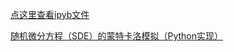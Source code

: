 [点这里查看ipyb文件](https://nbviewer.jupyter.org/github/Jweeeeee/ML/blob/master/%E9%9A%8F%E6%9C%BA%E5%BE%AE%E5%88%86%E6%96%B9%E7%A8%8B%E6%A8%A1%E6%8B%9F.ipynb)

[随机微分方程（SDE）的蒙特卡洛模拟（Python实现）](https://www.jianshu.com/p/74b956f6eb63)
